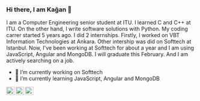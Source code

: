 ### Hi there, I am Kağan 👋

I am a Computer Engineering senior student at ITU. I learned C and C++ at ITU. On the other hand, I write software solutions with Python. My coding carrer started 5 years ago. I did 2 internships. Firstly, I worked on VBT Information Technologies at Ankara. Other intership was did on Softtech at Istanbul. Now, I've been working at Softtech for about a year and I am using JavaScript, Angular and MongoDB. I will graduate this February. And I am actively searching on a job.


- 🔭 I’m currently working on Softtech
- 🌱 I’m currently learning JavaScript, Angular and MongoDB
<!-- - 📫 How to reach me: kcocalak@gmail.com -->

<!--[<img align="left" alt="codeSTACKr.com" width="22px" src="https://raw.githubusercontent.com/iconic/open-iconic/master/svg/globe.svg" />][website]
[<img align="left" alt="codeSTACKr | YouTube" width="22px" src="https://cdn.jsdelivr.net/npm/simple-icons@v3/icons/youtube.svg" />][youtube] -->
[<img align="left" alt="codeSTACKr | Twitter" width="22px" src="https://cdn.jsdelivr.net/npm/simple-icons@v3/icons/twitter.svg" />][twitter]
[<img align="left" alt="codeSTACKr | LinkedIn" width="22px" src="https://cdn.jsdelivr.net/npm/simple-icons@v3/icons/linkedin.svg" />][linkedin]
[<img align="left" alt="codeSTACKr | Instagram" width="22px" src="https://cdn.jsdelivr.net/npm/simple-icons@v3/icons/instagram.svg" />][instagram]

<br />

<!-- [website]: https://codeSTACKr.com -->
<!--  [course]: http://vsCodeHero.com -->
[twitter]: https://twitter.com/kagan_cocalak
<!-- [youtube]: https://youtube.com/codeSTACKr -->
[instagram]: https://instagram.com/kcocalak
[linkedin]: https://linkedin.com/in/nurettin-kagan-cocalak
